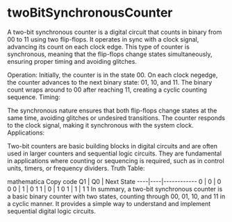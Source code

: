# twoBitSynchronousCounter
A two-bit synchronous counter is a digital circuit that counts in binary from 00 to 11 using two flip-flops. It operates in sync with a clock signal, advancing its count on each clock edge. This type of counter is synchronous, meaning that the flip-flops change states simultaneously, ensuring proper timing and avoiding glitches.

Operation:
Initially, the counter is in the state 00.
On each clock negedge, the counter advances to the next binary state: 01, 10, and 11.
The binary count wraps around to 00 after reaching 11, creating a cyclic counting sequence.
Timing:

The synchronous nature ensures that both flip-flops change states at the same time, avoiding glitches or undesired transitions.
The counter responds to the clock signal, making it synchronous with the system clock.
Applications:

Two-bit counters are basic building blocks in digital circuits and are often used in larger counters and sequential logic circuits.
They are fundamental in applications where counting or sequencing is required, such as in control units, timers, or frequency dividers.
Truth Table:

mathematica
Copy code
 Q1 | Q0 | Next State
----|----|------------
  0  | 0  | 0 0
  0  | 1  | 0 1
  1  | 0  | 1 0
  1  | 1  | 1 1
In summary, a two-bit synchronous counter is a basic binary counter with two states, counting through 00, 01, 10, and 11 in a cyclic manner. It provides a simple way to understand and implement sequential digital logic circuits.
